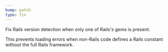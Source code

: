 ```yaml
---
bump: patch
type: fix
---
```


Fix Rails version detection when only one of Rails's gems is present.

This prevents loading errors when non-Rails code defines a Rails constant without the full Rails framework.
